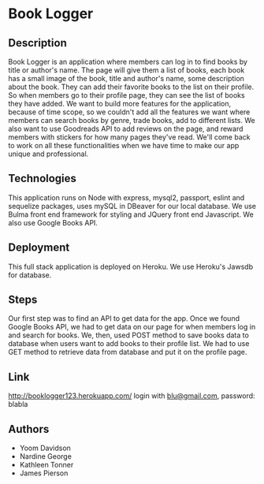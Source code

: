 # Book Logger

## Description
Book Logger is an application where members can log in to find books by title or author's name. The page will give them a list of books, each book has a small image of the book, title and author's name, some description about the book. They can add their favorite books to the list on their profile. So when members go to their profile page, they can see the list of books they have added. We want to build more features for the application, because of  time scope, so we couldn't add all the features we want where members can search books by genre, trade books, add to different lists. We also want to use Goodreads API to add reviews on the page, and reward members with stickers for how many pages they've read. We'll come back to work on all these functionalities when we have time to make our app unique and professional.
## Technologies
This application runs on Node with express, mysql2, passport, eslint and sequelize packages, uses mySQL in DBeaver for our local database. We use Bulma front end framework for styling and JQuery front end Javascript. We also use Google Books API.
## Deployment 
This full stack application is deployed on Heroku.
We use Heroku's Jawsdb for database.
## Steps
Our first step was to find an API to get data for the app. Once we found Google Books API, we had to get data on our page for when members log in and search for books. We, then, used POST method to save books data to database when users want to add books to their profile list. We had to use GET method to retrieve data from database and put it on the profile page.

## Link
http://booklogger123.herokuapp.com/
login with blu@gmail.com, password: blabla

## Authors
* Yoom Davidson
* Nardine George
* Kathleen Tonner
* James Pierson
